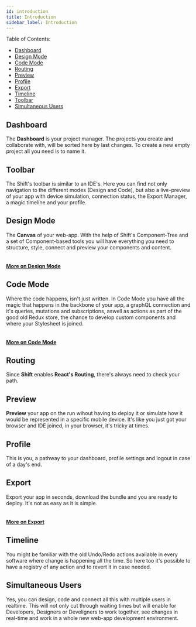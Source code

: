 ```yaml
---
id: introduction
title: Introduction
sidebar_label: Introduction
---
```


Table of Contents:
* [Dashboard](#dashboard)
* [Design Mode](#desing-mode)
* [Code Mode](#code-mode)
* [Routing](#routing)
* [Preview](#preview)
* [Profile](#profile)
* [Export](#export-manager)
* [Timeline](#timeline)
* [Toolbar](#toolbar)
* [Simultaneous Users](#simultaneous-users)


## Dashboard

The __Dashboard__ is your project manager. The projects you create and collaborate with, will be sorted here by last changes. To create a new empty project all you need is to name it.

## Toolbar

The Shift's toolbar is similar to an IDE's. Here you can find not only navigation to the different modes (Design and Code), but also a live-preview of your app with device simulation, connection status, the Export Manager, a magic timeline and your profile.

## Design Mode

The __Canvas__ of your web-app. With the help of Shift's Component-Tree and a set of Component-based tools you will have everything you need to structure, style, connect and preview your components and content.
<br><br><br>
[__More on Design Mode__](design-mode.md)
## Code Mode

Where the code happens, isn't just written. In Code Mode you have all the magic that happens in the backbone of your app, a graphQL connection and it's queries, mutations and subscriptions, aswell as actions as part of the good old Redux store, the chance to develop custom components and where your Stylesheet is joined.
<br><br><br>
[__More on Code Mode__](code-mode.md)

## Routing

Since __Shift__ enables __React's Routing__, there's always need to check your path.

## Preview

__Preview__ your app on the run wihout having to deploy it or simulate how it would be represented in a specific mobile device. It's like you just got your browser and IDE joined, in your browser, it's tricky at times.

## Profile

This is you, a pathway to your dashboard, profile settings and logout in case of a day's end.

## Export

Export your app in seconds, download the bundle and you are ready to deploy. It's not as easy as it is simple.
<br><br><br>
[__More on Export__](export.md)

## Timeline

You might be familiar with the old Undo/Redo actions available in every software where change is happening all the time. So here too it's possible to have a registry of any action and to revert it in case needed.

## Simultaneous Users

Yes, you can design, code and connect all this with multiple users in realtime. This will not only cut through waiting times but will enable for Developers, Designers or Develigners to work together, see changes in real-time and work in a whole new web-app development environment.
